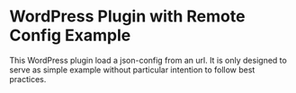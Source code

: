 # WordPress Plugin with Remote Config Example
This WordPress plugin load a json-config from an url. It is only designed to serve as simple example without particular intention to follow best practices.